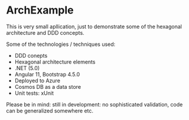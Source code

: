 # ArchExample

This is very small apllication, just to demonstrate some of the hexagonal architecture and DDD concepts.

Some of the technologies / techniques used:
- DDD conepts
- Hexagonal architecture elements
- .NET (5.0)
- Angular 11, Bootstrap 4.5.0
- Deployed to Azure
- Cosmos DB as a data store
- Unit tests: xUnit

Please be in mind: still in development: no sophisticated validation, code can be generalized somewhere etc.
